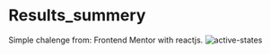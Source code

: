 # Results_summery
 Simple chalenge from: Frontend Mentor with reactjs.
![active-states](https://github.com/SabineBen/Results_summery/assets/88007523/44041c6a-341a-4441-80ed-11c72346adf0)
